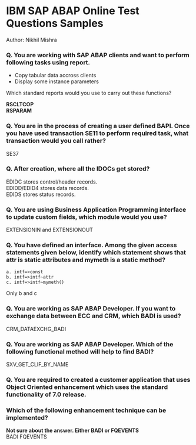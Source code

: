 # IBM SAP ABAP Online Test Questions Samples
Author: Nikhil Mishra

### Q. You are working with SAP ABAP clients and want to perform following tasks using report.
* Copy tabular data accross clients
* Display some instance parameters

Which standard reports would you use to carry out these functions?  

**RSCLTCOP**  
**RSPARAM**  

### Q. You are in the process of creating a user defined BAPI. Once you have used transaction SE11 to perform required task, what transaction would you call rather?  
  
SE37  

### Q. After creation, where all the IDOCs get stored?  
EDIDC stores control/header records.  
EDIDD/EDID4 stores data records.  
EDIDS stores status records.  

### Q. You are using Business Application Programming interface to update custom fields, which module would you use?
EXTENSIONIN and EXTENSIONOUT  

### Q. You have defined an interface. Among the given access statements given below, identify which statement shows that attr is static attributes and mymeth is a static method?
```
a. intf=>const  
b. intf=>intf~attr  
c. intf=>intf~mymeth()  
```  

Only b and c

### Q. You are working as SAP ABAP Developer. If you want to exchange data between ECC and CRM, which BADI is used?
CRM_DATAEXCHG_BADI  

### Q. You are working as SAP ABAP Developer. Which of the following functional method will help to find BADI?
SXV_GET_CLIF_BY_NAME  

### Q. You are required to created a customer application that uses Object Oriented enhancement which uses the standard functionality of 7.0 release. 
### Which of the following enhancement technique can be implemented?
**Not sure about the answer. Either BADI or FQEVENTS**  
BADI
FQEVENTS  
